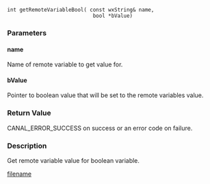 

```clike
int getRemoteVariableBool( const wxString& name, 
                            bool *bValue)
```

### Parameters

#### name
Name of remote variable to get value for.

#### bValue
Pointer to boolean value that will be set to the remote variables value.

### Return Value
CANAL_ERROR_SUCCESS on success or an error code on failure. 

### Description
Get remote variable value for boolean variable. 



[filename](./bottom_copyright.md ':include')